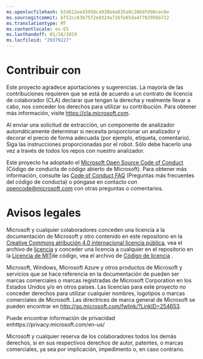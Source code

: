 ```yaml
---
ms.openlocfilehash: b2d612eed3958ca938b4a835a0c266dfd98cec6e
ms.sourcegitcommit: bf52cc63b75f2e0324a716fe65da47702956b722
ms.translationtype: MT
ms.contentlocale: es-ES
ms.lasthandoff: 01/18/2019
ms.locfileid: "29379227"
---
```

# <a name="contributing"></a>Contribuir con

Este proyecto agradece aportaciones y sugerencias.  La mayoría de las contribuciones requieren que se está de acuerdo a un contrato de licencia de colaborador (CLA) declarar que tengan la derecha y realmente llevar a cabo, nos conceder los derechos para utilizar su contribución. Para obtener más información, visite https://cla.microsoft.com.

Al enviar una solicitud de extracción, un componente de analizador automáticamente determinar si necesita proporcionar un analizador y decorar el precio de forma adecuada (por ejemplo, etiqueta, comentario). Siga las instrucciones proporcionadas por el robot. Sólo debe hacerlo una vez a través de todos los repos con nuestro analizador.

Este proyecto ha adoptado el [Microsoft Open Source Code of Conduct](https://opensource.microsoft.com/codeofconduct/) (Código de conducta de código abierto de Microsoft). Para obtener más información, consulte las [Code of Conduct FAQ](https://opensource.microsoft.com/codeofconduct/faq/) (Preguntas más frecuentes del código de conducta) o póngase en contacto con [opencode@microsoft.com](mailto:opencode@microsoft.com) con otras preguntas o comentarios.

# <a name="legal-notices"></a>Avisos legales

Microsoft y cualquier colaboradores conceden una licencia a la documentación de Microsoft y otro contenido en este repositorio en la [Creative Commons atribución 4.0 internacional licencia pública](https://creativecommons.org/licenses/by/4.0/legalcode), vea el archivo de [licencia](LICENSE) y conceder una licencia a cualquier en el repositorio en la [Licencia de MIT](https://opensource.org/licenses/MIT)de código, vea el archivo de [Código de licencia](LICENSE-CODE) .

Microsoft, Windows, Microsoft Azure y otros productos de Microsoft y servicios que se hace referencia en la documentación de pueden ser marcas comerciales o marcas registradas de Microsoft Corporation en los Estados Unidos y/o en otros países. Las licencias para este proyecto no conceder derechos para utilizar cualquier nombres, logotipos o marcas comerciales de Microsoft. Las directrices de marca general de Microsoft se pueden encontrar en http://go.microsoft.com/fwlink/?LinkID=254653.

Puede encontrar información de privacidad enhttps://privacy.microsoft.com/en-us/

Microsoft y cualquier reserva de los colaboradores todos los demás derechos, si en sus respectivos derechos de autor, patentes, o marcas comerciales, ya sea por implicación, impedimento o, en caso contrario.
